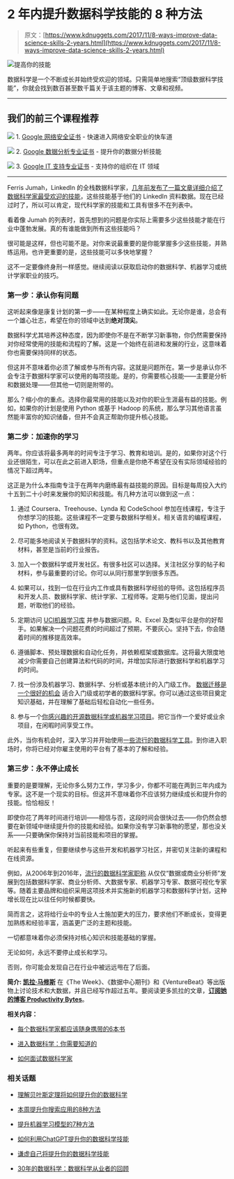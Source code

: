 # 2 年内提升数据科学技能的 8 种方法

> 原文：[https://www.kdnuggets.com/2017/11/8-ways-improve-data-science-skills-2-years.html](https://www.kdnuggets.com/2017/11/8-ways-improve-data-science-skills-2-years.html)

![提高你的技能](../Images/74f89c39430091bb9bb1b3bf2ffff156.png)

数据科学是一个不断成长并始终受欢迎的领域。只需简单地搜索“顶级数据科学技能”，你就会找到数百甚至数千篇关于该主题的博客、文章和视频。

* * *

## 我们的前三个课程推荐

![](../Images/0244c01ba9267c002ef39d4907e0b8fb.png) 1\. [Google 网络安全证书](https://www.kdnuggets.com/google-cybersecurity) - 快速进入网络安全职业的快车道

![](../Images/e225c49c3c91745821c8c0368bf04711.png) 2\. [Google 数据分析专业证书](https://www.kdnuggets.com/google-data-analytics) - 提升你的数据分析技能

![](../Images/0244c01ba9267c002ef39d4907e0b8fb.png) 3\. [Google IT 支持专业证书](https://www.kdnuggets.com/google-itsupport) - 支持你的组织在 IT 领域

* * *

Ferris Jumah，LinkedIn 的全栈数据科学家，[几年前发布了一篇文章详细介绍了数据科学家最受欢迎的技能](http://dataconomy.com/2015/08/the-data-science-skills-network/)，这些技能基于他们的 LinkedIn 资料数据。现在已经过时了，所以可以肯定，现代科学家的技能和工具有很多不在列表中。

看着像 Jumah 的列表时，首先想到的问题是你实际上需要多少这些技能才能在行业中蓬勃发展。真的有谁能做到所有这些技能吗？

很可能是这样，但也可能不是。对你来说最重要的是你能掌握多少这些技能，并熟练运用。也许更重要的是，这些技能可以多快地掌握？

这不一定要像终身刑一样感觉。继续阅读以获取启动你的数据科学、机器学习或统计学家职业的技巧。

### 第一步：承认你有问题

这听起来像是康复计划的第一步——在某种程度上确实如此。无论你是谁，总会有一个雄心壮志，希望在你的领域中达到**绝对顶尖**。

数据科学尤其培养这种态度，因为即使你不是在不断学习新事物，你仍然需要保持对你经常使用的技能和流程的了解。这是一个始终在前进和发展的行业，这意味着你也需要保持同样的状态。

但这并不意味着你必须了解或参与所有内容。这就是问题所在。第一步是承认你不会专注于数据科学家可以使用的每项技能。是的，你需要核心技能——主要是分析和数据处理——但其他一切则是附带的。

那么？缩小你的重点。选择你最常用的技能以及对你的职业生涯最有益的技能。例如，如果你的计划是使用 Python 或基于 Hadoop 的系统，那么学习其他语言虽然能丰富你的知识储备，但并不会真正帮助你提升核心技能。

### 第二步：加速你的学习

两年。你应该将最多两年的时间专注于学习、教育和培训。是的，如果你对这个行业还很陌生，可以在此之前进入职场，但重点是你绝不希望在没有实际领域经验的情况下超过两年。

这正是为什么本指南专注于在两年内磨练最有益技能的原因。目标是每周投入大约十五到二十小时来发展你的知识和技能。有几种方法可以做到这一点：

1.  通过 Coursera、Treehouse、Lynda 和 CodeSchool 参加在线课程，专注于你想学习的技能。这些课程不一定要与数据科学相关。相关语言的编程课程，如 Python，也很有效。

1.  尽可能多地阅读关于数据科学的资料。这包括学术论文、教科书以及其他教育材料，甚至是当前的行业报告。

1.  加入一个数据科学或开发社区。有很多社区可以选择。关注社区分享的帖子和材料，参与最重要的讨论。你可以从同行那里学到很多东西。

1.  如果可以，找到一位在行业内工作或具有数据科学经验的导师。这包括程序员和开发人员、数据科学家、统计学家、工程师等。定期与他们见面，提出问题，听取他们的经验。

1.  定期访问 [UCI机器学习库](http://archive.ics.uci.edu/ml/index.php) 并参与数据问题。R、Excel 及类似平台是你的好帮手。如果解决一个问题花费的时间超过了预期，不要灰心。坚持下去，你会随着时间的推移提高效率。

1.  遵循脚本、预处理数据和自动化任务，并依赖框架或数据库。这将最大限度地减少你需要自己创建算法和代码的时间，并增加实际进行数据科学和机器学习的时间。

1.  找一份涉及机器学习、数据科学、分析或基本统计的入门级工作。 [数据迁移是一个很好的机会](https://www.linktek.com/checklist-planning-lower-risk-embarrassment-free-data-migration/#) 适合入门级或初学者的数据科学家。你可以通过这些项目奠定知识基础，并在理解了基础后轻松自动化一些任务。

1.  参与一个[你感兴趣的开源数据科学或机器学习项目](https://www.kdnuggets.com/2016/03/top-10-data-science-github.html)。把它当作一个爱好或业余项目，在闲暇时间享受工作。

此外，当你有机会时，深入学习并开始使用[一些流行的数据科学工具](https://datafloq.com/read/10-tools-for-the-novice-data-scientist/2994)。到你进入职场时，你将已经对你雇主使用的平台有了基本的了解和经验。

### 第三步：永不停止成长

重要的是要理解，无论你多么努力工作，学习多少，你都不可能在两到三年内成为专家。这不是一个现实的目标。但这并不意味着你不应该努力继续成长和提升你的技能。恰恰相反！

即使你花了两年时间进行培训——相信与否，这段时间会很快过去——你仍然会想要在新领域中继续提升你的技能和经验。如果你没有学习新事物的愿望，那也没关系——只要确保你保持对当前技能和项目的掌握。

听起来有些重复，但要继续参与这些开发和机器学习社区，并密切关注新的课程和在线资源。

例如，从2006年到2016年，[流行的数据科学家职称](https://whatsthebigdata.com/2016/10/26/the-evolution-of-data-scientists-2006-2016/) 从仅仅“数据或商业分析师”发展到包括数据科学家、商业分析师、大数据专家、机器学习专家、数据可视化专家等。随着主要品牌和组织采用这项技术并实施新的机器学习和数据科学计划，这种增长现在比以往任何时候都要快。

简而言之，这将给行业中的专业人士施加更大的压力，要求他们不断成长，变得更加熟练和经验丰富，涵盖更广泛的主题和技能。

一切都意味着你必须保持对核心知识和技能基础的掌握。

无论如何，永远不要停止成长和学习。

否则，你可能会发现自己在行业中被远远甩在了后面。

**简介: [凯拉·马修斯](http://productivitybytes.com/subscribe-to-productivity-bytes/)** 在《The Week》、《数据中心期刊》和《VentureBeat》等出版物上讨论技术和大数据，并且已经写作超过五年。要阅读更多凯拉的文章，[**订阅她的博客 Productivity Bytes**](http://productivitybytes.com/subscribe-to-productivity-bytes/)。

**相关内容：**

+   [每个数据科学家都应该随身携带的6本书]( /2017/10/6-books-every-data-scientist-should-keep-nearby.html)

+   [进入数据科学：你需要知道的]( /2017/05/data-science-need-to-know.html)

+   [如何面试数据科学家]( /2017/11/how-job-interview-data-scientist.html)

### 相关话题

+   [理解贝叶斯定理将如何提升你的数据科学](https://www.kdnuggets.com/2022/06/3-ways-understanding-bayes-theorem-improve-data-science.html)

+   [本周提升你搜索应用的8种方法](https://www.kdnuggets.com/2022/09/corise-8-ways-improve-search-application-week.html)

+   [提升机器学习模型的7种方法](https://www.kdnuggets.com/7-ways-to-improve-your-machine-learning-models)

+   [如何利用ChatGPT提升你的数据科学技能](https://www.kdnuggets.com/2023/03/chatgpt-improve-data-science-skills.html)

+   [谦虚自己将提升你的数据科学技能](https://www.kdnuggets.com/2022/01/humbling-improve-data-science-skills.html)

+   [30年的数据科学：数据科学从业者的回顾](https://www.kdnuggets.com/30-years-of-data-science-a-review-from-a-data-science-practitioner)
